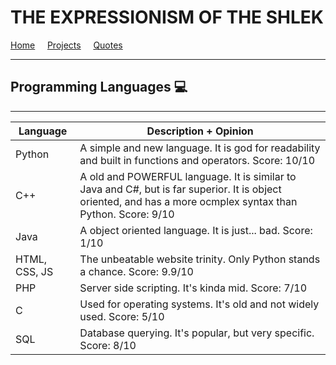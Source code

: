 # THE EXPRESSIONISM OF THE SHLEK

[Home](index.md) &nbsp; &nbsp; [Projects](projects.md) &nbsp; &nbsp; [Quotes](quotes.md)

-------------------------------------------------------
<!--- [!IMPORTANT]
> These are just the opinions of the Shlek. --->
## Programming Languages 💻
--------------------------------------------

| Language | Description \+ Opinion |
| --------- | --------------------- |
| Python | A simple and new language. It is god for readability and built in functions and operators. Score: 10/10 |
| C++ | A old and POWERFUL language. It is similar to Java and C#, but is far superior. It is object oriented, and has a more ocmplex syntax than Python. Score: 9/10 |
| Java | A object oriented language. It is just... bad. Score: 1/10 |
| HTML, CSS, JS | The unbeatable website trinity. Only Python stands a chance. Score: 9.9/10 |
| PHP | Server side scripting. It's kinda mid. Score: 7/10 |
| C | Used for operating systems. It's old and not widely used. Score: 5/10 |
| SQL | Database querying. It's popular, but very specific. Score: 8/10 |

